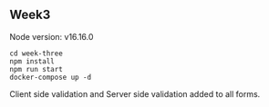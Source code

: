 ## Week3

Node version: v16.16.0

    cd week-three
    npm install
    npm run start
    docker-compose up -d

Client side validation and Server side validation added to all forms.
